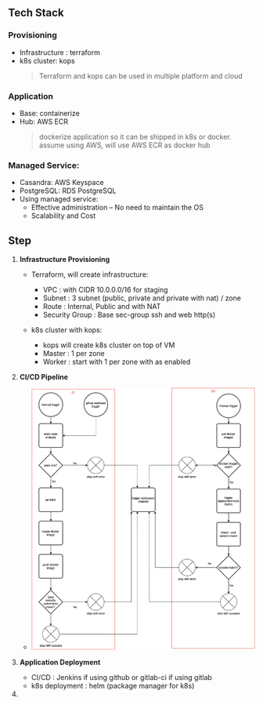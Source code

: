 ## Tech Stack

### Provisioning
- Infrastructure : terraform
- k8s cluster: kops
    > Terraform and kops can be used in multiple platform and cloud

### Application
- Base: containerize
- Hub: AWS ECR
    > dockerize application so it can be shipped in k8s or docker.
    > assume using AWS, will use AWS ECR as docker hub

### Managed Service:
- Casandra: AWS Keyspace
- PostgreSQL: RDS PostgreSQL
- Using managed service:
    - Effective administration – No need to maintain the OS
    - Scalability and Cost


## Step
1. **Infrastructure Provisioning**
    - Terraform, will create infrastructure:
        - VPC     : with CIDR 10.0.0.0/16 for staging
        - Subnet  : 3 subnet (public, private and private with nat) / zone
        - Route   : Internal, Public and with NAT
        - Security Group  : Base sec-group ssh and web http(s)
    
    - k8s cluster with kops:
        -  kops will create k8s cluster on top of VM
        -  Master : 1 per zone
        -  Worker : start with 1 per zone with as enabled

2. **CI/CD Pipeline**
    - ![CI](pipeline.png)

3. **Application Deployment**
    - CI/CD : Jenkins if using github or gitlab-ci if using gitlab
    - k8s deployment : helm (package manager for k8s)
4. 